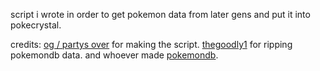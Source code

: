script i wrote in order to get pokemon data from later gens and put it into pokecrystal.

credits:
[og / partys over](https://github.com/partys-over) for making the script.
[thegoodly1](https://github.com/thegoodly1) for ripping pokemondb data.
and whoever made [pokemondb](https://pokemondb.net).
